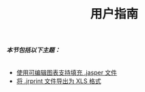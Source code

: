 ﻿---
title: 用户指南
type: docs
weight: 40
url: /zh/jasperreports/user-guide/
---
###### **本节包括以下主题：**
- [使用可编辑图表支持填充 .jasper 文件](/cells/zh/jasperreports/filling-a-jasper-file-with-editable-chart-support/)
- [将 .jrprint 文件导出为 XLS 格式](/cells/zh/jasperreports/exporting-jrprint-files-to-xls-formats/)
